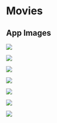 # Movies

## App Images

  <img
    src="/home-removebg-preview.png"
    style="display: inline-block; margin: 0 auto; max-width: 300px">

  ![](/detalhes-1-removebg-preview.png)

  <img
    src="/detalhes-1-removebg-preview.png"
    style="max-width: 300px">

  <img
    src="/detalhes-2-removebg-preview.png"
    style="max-width: 300px">

  <img
    src="/pesquisa-removebg-preview.png"
    style="max-width: 300px">

  <img
    src="/categorias-removebg-preview.png"
    style="max-width: 300px">

  <img
    src="/favoritos-removebg-preview.png"
    style="max-width: 300px">

